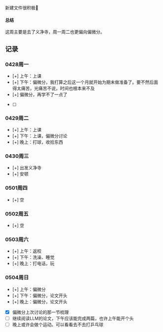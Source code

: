 新建文件很积极🤣
#### 总结
这周主要是去了义净寺，周一周二也更偏向偏微分。

## 记录
### 0428周一
- [+] 上午：上课
- [+] 下午：偏微分，我打算之后这一个月就开始为期末做准备了。要不然后面得太痛苦，光痛苦不说，时间也根本来不及
- [+] 偏微分，再学不了一点了
- [ ] 
### 0429周二
- [+] 上午：上课
- [+] 下午：上课，偏微分讨论
- [+] 晚上：打球，收拾东西 
### 0430周三
- [+] 出发义净寺
- [+] 安顿
### 0501周四
- [+] 空
### 0502周五
- [+] 空
### 0503周六
- [+] 上午：返校
- [+] 下午：洗澡、睡觉
- [+] 晚上：打电话，玩
### 0504周日
- [+] 上午：偏微分
- [+] 下午：偏微分，论文开头
- [+] 晚上：偏微分，论文开头


- [x] 偏微分上次讨论的那一节梳理
- [ ] 继续阅读LLM的论文，下午应该能完成两篇，也许上午能开个头
- [ ] 晚上或许会做个运动。可以看看去不去打乒乓球